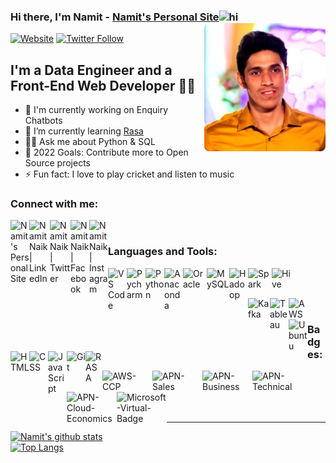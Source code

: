 ### Hi there, I'm Namit - [Namit's Personal Site][Website]<img src="https://user-images.githubusercontent.com/1303154/88677602-1635ba80-d120-11ea-84d8-d263ba5fc3c0.gif" height = "30px" width="30px" alt="hi"><img  align="right"  alt="Profile Pic" height="205px"  src="https://github.com/NamitNaik/NamitNaik/blob/main/Self.png"/>


[![Website](https://img.shields.io/website?label=Namit's-Personal-Site&style=for-the-badge&url=https%3A%2F%2FNamit's-Personal-Site)][Website]
[![Twitter Follow](https://img.shields.io/twitter/follow/NamitNaik23?color=1DA1F2&logo=twitter&style=for-the-badge)][Twitter]


## I'm a Data Engineer and a Front-End Web Developer 👨‍💻

- 🔭 I'm currently working on Enquiry Chatbots
- 🌱 I’m currently learning [Rasa][RASA]
- 🙋‍♂️ Ask me about Python & SQL                       
- 🥅 2022 Goals: Contribute more to Open Source projects
- ⚡ Fun fact: I love to play cricket and listen to music


### Connect with me:

[<img align="left" alt="Namit's Personal Site" width="30px" src="https://img.icons8.com/color-glass/48/null/domain.png"/>][Website]
[<img align="left" alt="NamitNaik | LinkedIn" width="33px" src="https://img.icons8.com/color/240/undefined/linkedin.png" />][Linkedin]
[<img align="left" alt="NamitNaik | Twitter" width="33px" src="https://img.icons8.com/fluent/48/000000/twitter.png" />][Twitter]
[<img align="left" alt="NamitNaik | Facebook" width="30px" src="https://upload.wikimedia.org/wikipedia/commons/thumb/5/51/Facebook_f_logo_%282019%29.svg/100px-Facebook_f_logo_%282019%29.svg.png" />][Facebook]
[<img align="left" alt="NamitNaik | Instagram" width="30px" src="https://upload.wikimedia.org/wikipedia/commons/thumb/e/e7/Instagram_logo_2016.svg/132px-Instagram_logo_2016.svg.png" />][Instagram]

<br />

### Languages and Tools:

[<img align="left" alt="VS Code" width="30px" src="https://img.icons8.com/fluent/48/4a90e2/visual-studio-code-2019.png"/>][VSCode]
[<img align="left" alt="Pycharm" width="30px" src="https://img.icons8.com/color/48/000000/pycharm.png"/>][PyCharm]
[<img align="left" alt="Python" width="30px" src="https://img.icons8.com/color/48/4a90e2/python.png"/>][Python]
[<img align="left" alt="Anaconda" width="30px" src="https://img.icons8.com/dusk/64/000000/anaconda.png"/>][Anaconda]
[<img align="left" alt="Oracle" width="38px" src="https://img.icons8.com/color/48/000000/oracle-logo.png"/>][Oracle]
[<img align="left" alt="MySQL" width="36px" src="https://img.icons8.com/color/50/000000/mysql-logo.png"/>][MySQL]
[<img align="left" alt="Hadoop" width="30px" src="https://img.icons8.com/color/48/000000/hadoop-distributed-file-system.png"/>][Hadoop]
[<img align="left" alt="Spark" width="38px" src="https://upload.wikimedia.org/wikipedia/commons/thumb/f/f3/Apache_Spark_logo.svg/1200px-Apache_Spark_logo.svg.png"/>][Spark]
[<img align="left" alt="Hive" width="33px" src="https://hive.apache.org//images/hive.svg"/>][Hive]

<br />

<br />

[<img align="left" alt="Kafka" width="35px" src="https://images.g2crowd.com/uploads/product/image/large_detail/large_detail_7f0db783d89dc6a16ebb0ba5dd485234/aiven-for-apache-kafka.png"/>][Kafka]
[<img align="left" alt="Tableau" width="30px" src="https://img.icons8.com/color/48/000000/tableau-software.png"/>][Tableau]
[<img align="left" alt="AWS" width="30px" src="https://img.icons8.com/color/48/000000/amazon-web-services.png"/>][AWS]
[<img align="left" alt="Ubuntu" width="30px" src="https://img.icons8.com/color/48/000000/ubuntu--v1.png"/>][Ubuntu]
[<img align="left" alt="HTML" width="30px" src="https://img.icons8.com/color/48/4a90e2/html-5.png"/>][HTML]
[<img align="left" alt="CSS" width="30px" src="https://img.icons8.com/color/48/26e07f/css3.png"/>][CSS]
[<img align="left" alt="JavaScript" width="30px" src="https://img.icons8.com/color/48/26e07f/javascript.png"/>][JavaScript]
[<img align="left" alt="Git" width="30px" src="https://img.icons8.com/color/48/26e07f/git.png"/>][Git]
[<img align="left" alt="RASA" width="27px" src="https://www.gartner.com/imagesrv/peer-insights/vendors/logos/rasa.svg"/>][RASA]
<br />

### Badges:

[<img align="left" alt="AWS-CCP" width="80px" src="https://images.credly.com/size/680x680/images/00634f82-b07f-4bbd-a6bb-53de397fc3a6/image.png"/>][AWS-CCP]
[<img align="left" alt="APN-Sales" width="80px" src="https://images.credly.com/size/680x680/images/a12fff38-aab2-4643-be27-7e5c39ddc75c/image.png"/>][APN-Sales]
[<img align="left" alt="APN-Business" width="80px" src="https://images.credly.com/size/680x680/images/7b2c708c-a3e1-4c7f-985c-b6b62a5b1db8/image.png"/>][APN-Business]
[<img align="left" alt="APN-Technical" width="80px" src="https://images.credly.com/size/680x680/images/81f903ed-c3a1-4f4b-afcd-e03331a5b12c/image.png"/>][APN-Technical]
[<img align="left" alt="APN-Cloud-Economics" width="80px" src="https://images.credly.com/size/680x680/images/ee35f7c5-696e-47ca-895c-960dfba108b3/image.png"/>][APN-Cloud-Economics]
[<img align="left" alt="Microsoft-Virtual-Badge" width="80px" src="https://insidesherpa.s3.amazonaws.com/vinternships/companyassets/F9NstoYweMhrBLf2u/cAGzaHrsSeBPSicgw/ENG%20VEP.png"/>][Microsoft-Virtual-Badge]


<!--links-->
[Website]: https://namitnaik.github.io/HTML-Personal-Site/
[Linkedin]: https://www.linkedin.com/in/namit-naik-496183194/
[Twitter]: https://twitter.com/NamitNaik23
[Facebook]: https://www.facebook.com/namit.naik.79
[Instagram]: https://www.instagram.com/namitnaik_23/
[RASA]: https://rasa.com/
[VSCode]: https://vscode.dev/
[PyCharm]: https://www.jetbrains.com/pycharm/
[Python]: https://www.python.org/
[Anaconda]: https://www.anaconda.com/
[Oracle]: https://www.oracle.com/in/
[MySQL]: https://www.mysql.com/
[Hadoop]: https://hadoop.apache.org/
[Spark]: https://spark.apache.org/
[Hive]: https://hive.apache.org//images/hive.svg
[Kafka]: https://kafka.apache.org/
[Tableau]: https://www.tableau.com/
[AWS]: https://aws.amazon.com/
[Ubuntu]: https://ubuntu.com/
[HTML]: https://developer.mozilla.org/en-US/docs/Web/HTML
[CSS]: https://developer.mozilla.org/en-US/docs/Web/CSS
[JavaScript]: https://developer.mozilla.org/en-US/docs/Web/JavaScript
[Git]: https://git-scm.com/
[AWS-CCP]: https://www.credly.com/badges/415c02ba-6108-47ce-9f4d-059a9573d5ac/public_url
[APN-Sales]: https://www.credly.com/badges/6235a902-a9e5-4646-970d-21d0752366e7/public_url
[APN-Business]: https://www.credly.com/badges/40506a82-8027-434c-bb64-0eff9b885f60/public_url
[APN-Technical]: https://www.credly.com/badges/bc163863-b845-4469-a859-0d364f64188c/public_url
[APN-Cloud-Economics]: https://www.credly.com/badges/ec0e527b-26cb-4f77-b64e-9654bb5971ee/public_url
[Microsoft-Virtual-Badge]: https://www.theforage.com/badges/YLcWmeFX6HhTeZDvZ/aLSmJsEiQxdNunAK6/Badge%20of%20completion%20for%20the%20Engineering:%20Undergraduate%20&%20Masters%20Asia%20Virtual%20Experience%20Program/Namit

<br />

<br />

<br />

<br />

---
[![Namit's github stats](https://github-readme-stats.vercel.app/api?username=NamitNaik&show_icons=true&theme=tokyonight&hide_border=true)](https://github.com/anuraghazra/github-readme-stats) 
<br />
[![Top Langs](https://github-readme-stats.vercel.app/api/top-langs/?username=NamitNaik&layout=compact&theme=tokyonight&hide_border=true&card_width=445)](https://github.com/anuraghazra/github-readme-stats)
